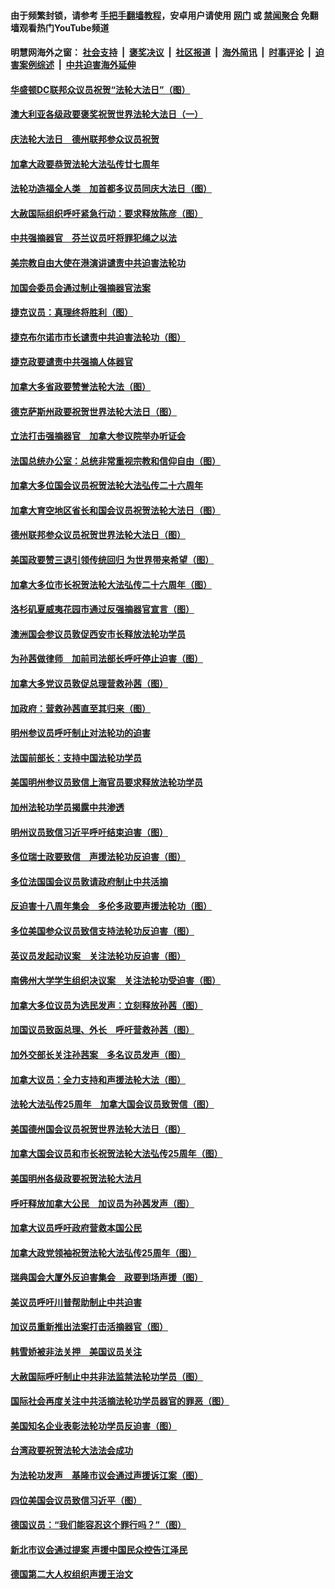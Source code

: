 #### 由于频繁封锁，请参考 [手把手翻墙教程](https://github.com/gfw-breaker/guides/wiki/)，安卓用户请使用 [网门](https://github.com/gfw-breaker/bn-android/blob/master/ogate.md?t=05260825) 或 [禁闻聚合](https://github.com/gfw-breaker/bn-android) 免翻墙观看热门YouTube频道 

#### 明慧网海外之窗：&nbsp;[社会支持](140.md?t=05260825) &nbsp;|&nbsp; [褒奖决议](282.md?t=05260825) &nbsp;|&nbsp; [社区报道](91.md?t=05260825) &nbsp;|&nbsp; [海外简讯](245.md?t=05260825) &nbsp;|&nbsp; [时事评论](251.md?t=05260825) &nbsp;|&nbsp; [迫害案例综述](328.md?t=05260825) &nbsp;|&nbsp; [中共迫害海外延伸](236.md?t=05260825) 

#### [华盛顿DC联邦众议员祝贺“法轮大法日”（图）](../pages/140/387526.md?t=05260825) 

#### [澳大利亚各级政要褒奖祝贺世界法轮大法日（一）](../pages/140/387373.md?t=05260825) 

#### [庆法轮大法日　德州联邦参众议员祝贺](../pages/140/387359.md?t=05260825) 

#### [加拿大政要恭贺法轮大法弘传廿七周年](../pages/140/387296.md?t=05260825) 

#### [法轮功造福全人类　加首都多议员同庆大法日（图）](../pages/140/386620.md?t=05260825) 

#### [大赦国际组织呼吁紧急行动：要求释放陈彦（图）](../pages/140/385842.md?t=05260825) 

#### [中共强摘器官　芬兰议员吁将罪犯绳之以法](../pages/140/384647.md?t=05260825) 

#### [美宗教自由大使在港演讲谴责中共迫害法轮功](../pages/140/383666.md?t=05260825) 

#### [加国会委员会通过制止强摘器官法案](../pages/140/383384.md?t=05260825) 

#### [捷克议员：真理终将胜利（图）](../pages/140/375164.md?t=05260825) 

#### [捷克布尔诺市市长谴责中共迫害法轮功（图）](../pages/140/372488.md?t=05260825) 

#### [捷克政要谴责中共强摘人体器官](../pages/140/372064.md?t=05260825) 

#### [加拿大多省政要赞誉法轮大法（图）](../pages/140/368182.md?t=05260825) 

#### [德克萨斯州政要祝贺世界法轮大法日（图）](../pages/140/368168.md?t=05260825) 

#### [立法打击强摘器官　加拿大参议院举办听证会](../pages/140/368073.md?t=05260825) 

#### [法国总统办公室：总统非常重视宗教和信仰自由（图）](../pages/140/366732.md?t=05260825) 

#### [加拿大多位国会议员祝贺法轮大法弘传二十六周年](../pages/140/366197.md?t=05260825) 

#### [加拿大育空地区省长和国会议员祝贺法轮大法日（图）](../pages/140/366153.md?t=05260825) 

#### [德州联邦参众议员祝贺世界法轮大法日（图）](../pages/140/366155.md?t=05260825) 

#### [美国政要赞三退引领传统回归  为世界带来希望（图）](../pages/140/366061.md?t=05260825) 

#### [加拿大多位市长祝贺法轮大法弘传二十六周年（图）](../pages/140/365662.md?t=05260825) 

#### [洛杉矶夏威夷花园市通过反强摘器官宣言（图）](../pages/140/363015.md?t=05260825) 

#### [澳洲国会参议员敦促西安市长释放法轮功学员](../pages/140/359317.md?t=05260825) 

#### [为孙茜做律师　加前司法部长呼吁停止迫害（图）](../pages/140/357409.md?t=05260825) 

#### [加拿大多党议员敦促总理营救孙茜（图）](../pages/140/356609.md?t=05260825) 

#### [加政府：营救孙茜直至其归来（图）](../pages/140/356085.md?t=05260825) 

#### [明州参议员呼吁制止对法轮功的迫害](../pages/140/355782.md?t=05260825) 

#### [法国前部长：支持中国法轮功学员](../pages/140/355533.md?t=05260825) 

#### [美国明州参议员致信上海官员要求释放法轮功学员](../pages/140/353946.md?t=05260825) 

#### [加州法轮功学员揭露中共渗透](../pages/140/353810.md?t=05260825) 

#### [明州议员致信习近平呼吁结束迫害（图）](../pages/140/352022.md?t=05260825) 

#### [多位瑞士政要致信　声援法轮功反迫害（图）](../pages/140/351582.md?t=05260825) 

#### [多位法国国会议员敦请政府制止中共活摘](../pages/140/351586.md?t=05260825) 

#### [反迫害十八周年集会　多伦多政要声援法轮功（图）](../pages/140/351530.md?t=05260825) 

#### [多位美国参众议员致信支持法轮功反迫害（图）](../pages/140/351535.md?t=05260825) 

#### [英议员发起动议案　关注法轮功反迫害（图）](../pages/140/351176.md?t=05260825) 

#### [南佛州大学学生组织决议案　关注法轮功受迫害（图）](../pages/140/350856.md?t=05260825) 

#### [加拿大多位议员为选民发声：立刻释放孙茜（图）](../pages/140/350197.md?t=05260825) 

#### [加国议员致函总理、外长　呼吁营救孙茜（图）](../pages/140/349940.md?t=05260825) 

#### [加外交部长关注孙茜案　多名议员发声（图）](../pages/140/348619.md?t=05260825) 

#### [加拿大议员：全力支持和声援法轮大法（图）](../pages/140/348617.md?t=05260825) 

#### [法轮大法弘传25周年　加拿大国会议员致贺信（图）](../pages/140/348526.md?t=05260825) 

#### [美国德州国会议员祝贺世界法轮大法日（图）](../pages/140/348211.md?t=05260825) 

#### [加拿大国会议员和市长祝贺法轮大法弘传25周年（图）](../pages/140/347896.md?t=05260825) 

#### [美国明州各级政要祝贺法轮大法月](../pages/140/347662.md?t=05260825) 

#### [呼吁释放加拿大公民　加议员为孙茜发声（图）](../pages/140/347645.md?t=05260825) 

#### [加拿大议员呼吁政府营救本国公民](../pages/140/346803.md?t=05260825) 

#### [加拿大政党领袖祝贺法轮大法弘传25周年（图）](../pages/140/346798.md?t=05260825) 

#### [瑞典国会大厦外反迫害集会　政要到场声援（图）](../pages/140/346802.md?t=05260825) 

#### [美议员呼吁川普帮助制止中共迫害](../pages/140/345583.md?t=05260825) 

#### [加议员重新推出法案打击活摘器官（图）](../pages/140/345324.md?t=05260825) 

#### [韩雪娇被非法关押　美国议员关注](../pages/140/344391.md?t=05260825) 

#### [大赦国际呼吁制止中共非法监禁法轮功学员（图）](../pages/140/343541.md?t=05260825) 

#### [国际社会再度关注中共活摘法轮功学员器官的罪恶（图）](../pages/140/343083.md?t=05260825) 

#### [美国知名企业表彰法轮功学员反迫害（图）](../pages/140/339658.md?t=05260825) 

#### [台湾政要祝贺法轮大法法会成功](../pages/140/338527.md?t=05260825) 

#### [为法轮功发声　基隆市议会通过声援诉江案（图）](../pages/140/338465.md?t=05260825) 

#### [四位美国会议员致信习近平（图）](../pages/140/337263.md?t=05260825) 

#### [德国议员：“我们能容忍这个罪行吗？”（图）](../pages/140/337008.md?t=05260825) 

#### [新北市议会通过提案 声援中国民众控告江泽民](../pages/140/336623.md?t=05260825) 

#### [德国第二大人权组织声援王治文](../pages/140/333590.md?t=05260825) 

